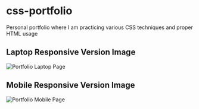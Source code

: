 # css-portfolio
Personal portfolio where I am practicing various CSS techniques and proper HTML usage

## Laptop Responsive Version Image
![Portfolio Laptop Page](images/laptop.png)

## Mobile Responsive Version Image
![Portfolio Mobile Page](images/mobile.png)